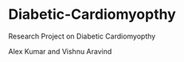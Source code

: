 # Diabetic-Cardiomyopthy

Research Project on Diabetic Cardiomyopthy

Alex Kumar and Vishnu Aravind

